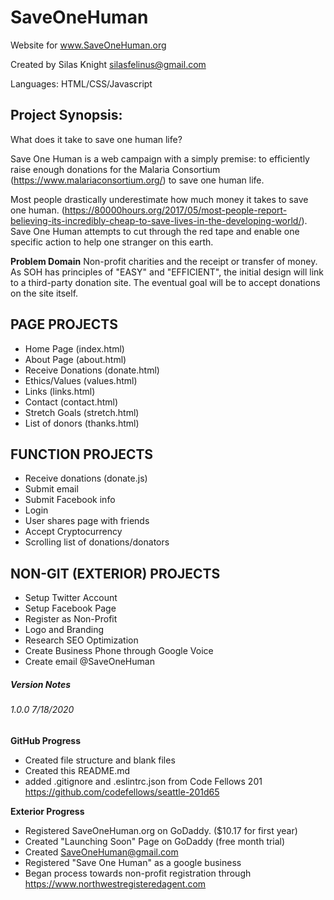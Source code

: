# SaveOneHuman

Website for www.SaveOneHuman.org

Created by Silas Knight
silasfelinus@gmail.com

Languages: HTML/CSS/Javascript

## Project Synopsis:

What does it take to save one human life?

Save One Human is a web campaign with a simply premise: to efficiently raise enough donations for the Malaria Consortium (https://www.malariaconsortium.org/) to save one human life.

Most people drastically underestimate how much money it takes to save one human. (https://80000hours.org/2017/05/most-people-report-believing-its-incredibly-cheap-to-save-lives-in-the-developing-world/). Save One Human attempts to cut through the red tape and enable one specific action to help one stranger on this earth.

**Problem Domain** Non-profit charities and the receipt or transfer of money. As SOH has principles of "EASY" and "EFFICIENT", the initial design will link to a third-party donation site. The eventual goal will be to accept donations on the site itself.



## PAGE PROJECTS
* Home Page (index.html)
* About Page (about.html)
* Receive Donations (donate.html)
* Ethics/Values (values.html)
* Links (links.html)
* Contact (contact.html)
* Stretch Goals (stretch.html)
* List of donors (thanks.html)


## FUNCTION PROJECTS
* Receive donations (donate.js)
* Submit email
* Submit Facebook info
* Login
* User shares page with friends
* Accept Cryptocurrency
* Scrolling list of donations/donators

## NON-GIT (EXTERIOR) PROJECTS
* Setup Twitter Account
* Setup Facebook Page
* Register as Non-Profit
* Logo and Branding
* Research SEO Optimization
* Create Business Phone through Google Voice
* Create email @SaveOneHuman



##### **Version Notes** 
###### 1.0.0 7/18/2020

**GitHub Progress** 
* Created file structure and blank files
* Created this README.md
* added .gitignore and .eslintrc.json from Code Fellows 201 https://github.com/codefellows/seattle-201d65

**Exterior Progress** 
* Registered SaveOneHuman.org on GoDaddy. ($10.17 for first year)
* Created "Launching Soon" Page on GoDaddy (free month trial)
* Created SaveOneHuman@gmail.com
* Registered "Save One Human" as a google business
* Began process towards non-profit registration through https://www.northwestregisteredagent.com

